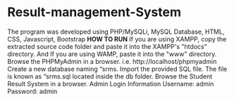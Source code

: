 # Result-management-System
The program was developed using PHP/MySQLi, MySQL Database, HTML, CSS, Javascript, Bootstrap
**HOW TO RUN**
If you are using XAMPP, copy the extracted source code folder and paste it into the XAMPP's "htdocs" directory. And If you are using WAMP, paste it into the "www" directory.
Browse the PHPMyAdmin in a browser. i.e. http://localhost/phpmyadmin
Create a new database naming “srms.
Import the provided SQL file. The file is known as “srms.sql located inside the db folder.
Browse the Student Result System in a browser.
Admin Login Information
Username: admin
Password: admin
